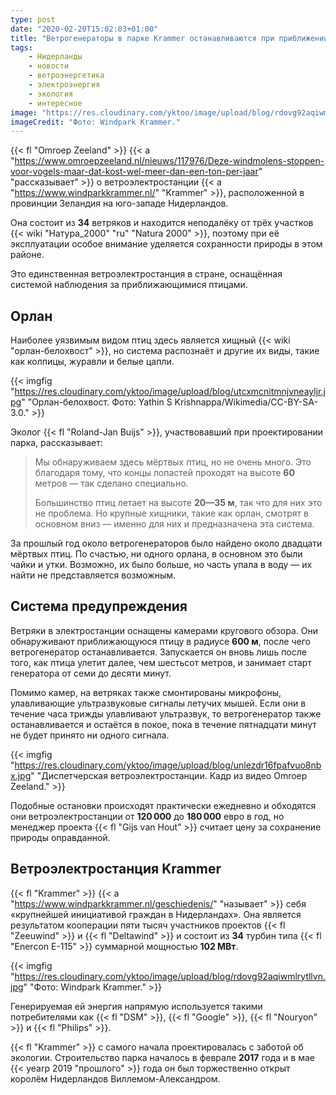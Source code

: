 ```yaml
---
type: post
date: "2020-02-20T15:02:03+01:00"
title: "Ветрогенераторы в парке Krammer останавливаются при приближении птиц"
tags:
    - Нидерланды
    - новости
    - ветроэнергетика
    - электроэнергия
    - экология
    - интересное
image: "https://res.cloudinary.com/yktoo/image/upload/blog/rdovg92aqiwmlrytllvn.jpg"
imageCredit: "Фото: Windpark Krammer."
---
```


{{< fl "Omroep Zeeland" >}} {{< a "https://www.omroepzeeland.nl/nieuws/117976/Deze-windmolens-stoppen-voor-vogels-maar-dat-kost-wel-meer-dan-een-ton-per-jaar" "рассказывает" >}} о ветроэлектростанции {{< a "https://www.windparkkrammer.nl/" "Krammer" >}}, расположенной в провинции Зеландия на юго-западе Нидерландов.

Она состоит из **34** ветряков и находится неподалёку от трёх участков {{< wiki "Натура_2000" "ru" "Natura 2000" >}}, поэтому при её эксплуатации особое внимание уделяется сохранности природы в этом районе.

Это единственная ветроэлектростанция в стране, оснащённая системой наблюдения за приближающимися птицами.

<!--more-->

## Орлан

Наиболее уязвимым видом птиц здесь является хищный {{< wiki "орлан-белохвост" >}}, но система распознаёт и другие их виды, такие как колпицы, журавли и белые цапли.

{{< imgfig "https://res.cloudinary.com/yktoo/image/upload/blog/utcxmcnitmnjvneayljr.jpg" "Орлан-белохвост. Фото: Yathin S Krishnappa/Wikimedia/CC-BY-SA-3.0." >}}

Эколог {{< fl "Roland-Jan Buijs" >}}, участвовавший при проектировании парка, рассказывает:

> Мы обнаруживаем здесь мёртвых птиц, но не очень много. Это благодаря тому, что концы лопастей проходят на высоте **60** метров — так сделано специально.
>
> Большинство птиц летает на высоте **20—35 м**, так что для них это не проблема. Но крупные хищники, такие как орлан, смотрят в основном вниз — именно для них и предназначена эта система.

За прошлый год около ветрогенераторов было найдено около двадцати мёртвых птиц. По счастью, ни одного орлана, в основном это были чайки и утки. Возможно, их было больше, но часть упала в воду — их найти не представляется возможным.

## Система предупреждения

Ветряки в электростанции оснащены камерами кругового обзора. Они обнаруживают приближающуюся птицу в радиусе **600 м**, после чего ветрогенератор останавливается. Запускается он вновь лишь после того, как птица улетит далее, чем шестьсот метров, и занимает старт генератора от семи до десяти минут.

Помимо камер, на ветряках также смонтированы микрофоны, улавливающие ультразвуковые сигналы летучих мышей. Если они в течение часа трижды улавливают ультразвук, то ветрогенератор также останавливается и остаётся в покое, пока в течение пятнадцати минут не будет принято ни одного сигнала.

{{< imgfig "https://res.cloudinary.com/yktoo/image/upload/blog/unlezdr16fpafvuo8nbx.jpg" "Диспетчерская ветроэлектростанции. Кадр из видео Omroep Zeeland." >}}

Подобные остановки происходят практически ежедневно и обходятся они ветроэлектростанции от **120 000** до **180 000** евро в год, но менеджер проекта {{< fl "Gijs van Hout" >}} считает цену за сохранение природы оправданной.

## Ветроэлектростанция Krammer

{{< fl "Krammer" >}} {{< a "https://www.windparkkrammer.nl/geschiedenis/" "называет" >}} себя «крупнейшей инициативой граждан в Нидерландах». Она является результатом кооперации пяти тысяч участников проектов {{< fl "Zeeuwind" >}} и {{< fl "Deltawind" >}} и состоит из **34** турбин типа {{< fl "Enercon E-115" >}} суммарной мощностью **102 МВт**.

{{< imgfig "https://res.cloudinary.com/yktoo/image/upload/blog/rdovg92aqiwmlrytllvn.jpg" "Фото: Windpark Krammer." >}}

Генерируемая ей энергия напрямую используется такими потребителями как {{< fl "DSM" >}}, {{< fl "Google" >}}, {{< fl "Nouryon" >}} и {{< fl "Philips" >}}.

{{< fl "Krammer" >}} с самого начала проектировалась с заботой об экологии. Строительство парка началось в феврале **2017** года и в мае {{< yearp 2019 "прошлого" >}} года он был торжественно открыт королём Нидерландов Виллемом-Александром.